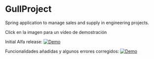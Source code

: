 # GullProject
Spring application to manage sales and supply in engineering projects.

Click en la imagen para un vídeo de demostración

Initial Alfa release:
[![Demo](http://img.youtube.com/vi/xPQSo2RwByk/0.jpg)](http://www.youtube.com/watch?v=xPQSo2RwByk "Tuto aplicación")

Funcionalidades añadidas y algunos errores corregidos:
[![Demo](http://img.youtube.com/vi/BxhwrRcs6f0/0.jpg)](http://www.youtube.com/watch?v=BxhwrRcs6f0 "Tuto aplicación")

